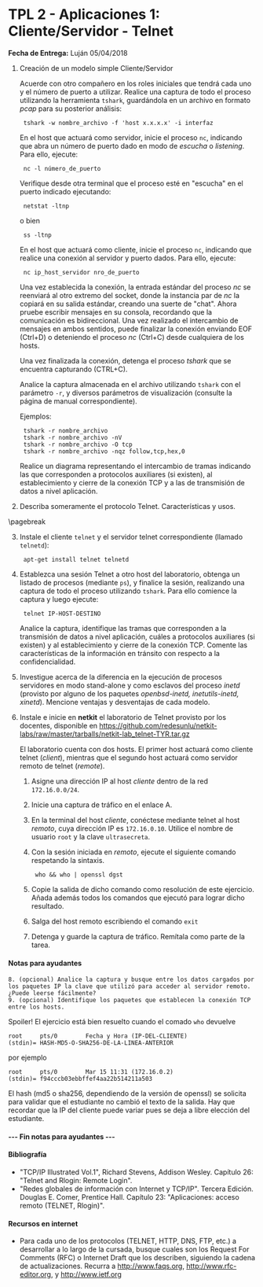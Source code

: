 TPL 2 - Aplicaciones 1: Cliente/Servidor - Telnet
=================================================

**Fecha de Entrega:** Luján 05/04/2018


1. Creación de un modelo simple Cliente/Servidor

    Acuerde con otro compañero en los roles iniciales que tendrá cada uno y el número de puerto a utilizar. Realice una captura de todo el proceso utilizando la herramienta `tshark`, guardándola en un archivo en formato _pcap_ para su posterior análisis:

        tshark -­w nombre_archivo -­f 'host x.x.x.x' -­i interfaz

    En el host que actuará como servidor, inicie el proceso `nc`, indicando que abra un número de puerto dado en modo de _escucha_ o _listening_. Para ello, ejecute:

        nc -­l número_de_puerto

    Verifique desde otra terminal que el proceso esté en "escucha" en el puerto indicado ejecutando:

        netstat -­ltnp

    o bien

        ss -­ltnp

    En el host que actuará como cliente, inicie el proceso `nc`, indicando que realice una conexión al servidor y puerto dados. Para ello, ejecute:

        nc ip_host_servidor nro_de_puerto

    Una vez establecida la conexión, la entrada estándar del proceso _nc_ se reenviará al otro extremo del socket, donde la instancia par de _nc_ la copiará en su salida estándar, creando una suerte de "chat". Ahora pruebe escribir mensajes en su consola, recordando que la comunicación es bidireccional. Una vez realizado el intercambio de mensajes en ambos sentidos, puede finalizar la conexión enviando EOF (Ctrl+D) o deteniendo el proceso _nc_ (Ctrl+C) desde cualquiera de los hosts.

    Una vez finalizada la conexión, detenga el proceso _tshark_ que se encuentra capturando (CTRL+C).

    Analice la captura almacenada en el archivo utilizando `tshark` con el parámetro `-r`, y diversos parámetros de visualización (consulte la página de manual correspondiente).

    Ejemplos:

        tshark -­r nombre_archivo
        tshark -­r nombre_archivo ­-nV
        tshark -­r nombre_archivo ­-O tcp
        tshark -­r nombre_archivo -­nqz follow,tcp,hex,0

    Realice un diagrama representando el intercambio de tramas indicando las que corresponden a protocolos auxiliares (si existen), al establecimiento y cierre de la conexión TCP y a las de transmisión de datos a nivel aplicación.

2. Describa someramente el protocolo Telnet. Características y usos.

\pagebreak

3. Instale el cliente `telnet` y el servidor telnet correspondiente (llamado `telnetd`):

        apt-get install telnet telnetd

4. Establezca una sesión Telnet a otro host del laboratorio, obtenga un listado de procesos (mediante `ps`), y finalice la sesión, realizando una captura de todo el proceso utilizando `tshark`. Para ello comience la captura y luego ejecute:

        telnet IP-HOST-DESTINO

    Analice la captura, identifique las tramas que corresponden a la transmisión de datos a nivel aplicación, cuáles a protocolos auxiliares (si existen) y al establecimiento y cierre de la conexión TCP.  Comente las características de la información en tránsito con respecto a la confidencialidad.

5. Investigue acerca de la diferencia en la ejecución de procesos servidores en modo stand-alone y como esclavos del proceso _inetd_ (provisto por alguno de los paquetes _openbsd-inetd, inetutils-inetd, xinetd_). Mencione ventajas y desventajas de cada modelo.

6. Instale e inicie en **netkit** el laboratorio de Telnet provisto por los docentes, disponible en <https://github.com/redesunlu/netkit-labs/raw/master/tarballs/netkit-lab_telnet-TYR.tar.gz>

    El laboratorio cuenta con dos hosts. El primer host actuará como cliente telnet (_client_), mientras que el segundo host actuará como servidor remoto de telnet (_remote_).

    1. Asigne una dirección IP al host _cliente_ dentro de la red `172.16.0.0/24`.
    2. Inicie una captura de tráfico en el enlace A.
    3. En la terminal del host _cliente_, conéctese mediante telnet al host _remoto_, cuya dirección IP es `172.16.0.10`. Utilice el nombre de usuario `root` y la clave `ultrasecreta`.
    4. Con la sesión iniciada en _remoto_, ejecute el siguiente comando respetando la sintaxis.

            who && who | openssl dgst

    5. Copie la salida de dicho comando como resolución de este ejercicio.  
       Añada además todos los comandos que ejecutó para lograr dicho resultado.
    6. Salga del host remoto escribiendo el comando `exit`
    7. Detenga y guarde la captura de tráfico. Remítala como parte de la tarea.

#### Notas para ayudantes

    8. (opcional) Analice la captura y busque entre los datos cargados por los paquetes IP la clave que utilizó para acceder al servidor remoto. ¿Puede leerse fácilmente?
    9. (opcional) Identifique los paquetes que establecen la conexión TCP entre los hosts.
    
Spoiler! El ejercicio está bien resuelto cuando el comado `who` devuelve

    root     pts/0        Fecha y Hora (IP-DEL-CLIENTE)
    (stdin)= HASH-MD5-O-SHA256-DE-LA-LINEA-ANTERIOR

por ejemplo

    root     pts/0        Mar 15 11:31 (172.16.0.2)
    (stdin)= f94cccb03ebbffef4aa22b514211a503

El hash (md5 o sha256, dependiendo de la versión de openssl) se solicita para validar que el estudiante no cambió el texto de la salida. Hay que recordar que la IP del cliente puede variar pues se deja a libre elección del estudiante.

#### --- Fin notas para ayudantes ---


#### Bibliografía

* "TCP/IP Illustrated Vol.1", Richard Stevens, Addison Wesley.  Capítulo 26: "Telnet and Rlogin: Remote Login".
* "Redes globales de información con Internet y TCP/IP". Tercera Edición. Douglas E. Comer, Prentice Hall. Capítulo 23: "Aplicaciones: acceso remoto (TELNET, Rlogin)".

#### Recursos en internet

* Para cada uno de los protocolos (TELNET, HTTP, DNS, FTP, etc.) a desarrollar a lo largo de la cursada, busque
cuales son los Request For Comments (RFC) o Internet Draft que los describen, siguiendo la cadena de
actualizaciones. Recurra a <http://www.faqs.org>, <http://www.rfc-editor.org>, y <http://www.ietf.org>
